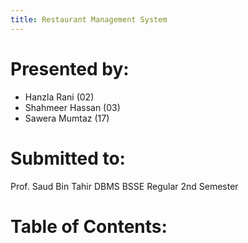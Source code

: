 ```yaml
---
title: Restaurant Management System
---
```

# Presented by:

- Hanzla Rani (02)
- Shahmeer Hassan (03)
- Sawera Mumtaz (17)

# Submitted to:

Prof. Saud Bin Tahir
DBMS
BSSE Regular 2nd Semester

# Table of Contents: